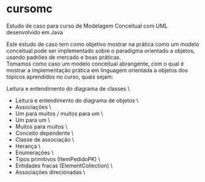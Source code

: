 # cursomc
Estudo de caso para curso de Modelagem Conceitual com UML desenvolvido em Java

Este estudo de caso tem como objetivo mostrar na prática como um modelo conceitual pode ser implementado
sobre o paradigma orientado a objetos, usando padrões de mercado e boas práticas. \
Tomamos como caso um modelo conceitual abrangente, com o qual é mostrar a implementação prática
em linguagem orientada a objetos dos tópicos aprendidos no curso, quais sejam:

Leitura e entendimento do diagrama de classes \
* Leitura e entendimento do diagrama de objetos \
* Associações \
* Um para muitos / muitos para um \
* Um para um \ 
* Muitos para muitos \
* Conceito dependente \
* Classe de associação \
* Herança \
* Enumerações \
* Tipos primitivos (ItemPedidoPK) \
* Entidades fracas (ElementCollection) \
* Associações direcionadas \
